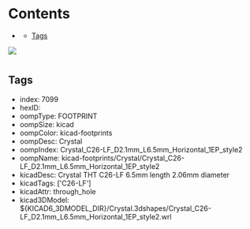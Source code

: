 



Contents
========

* [](#)
	* [Tags](#tags)
  
![][im]
# 

## Tags

- index: 7099
- hexID: 
- oompType: FOOTPRINT
- oompSize: kicad
- oompColor: kicad-footprints
- oompDesc: Crystal
- oompIndex: Crystal_C26-LF_D2.1mm_L6.5mm_Horizontal_1EP_style2
- oompName: kicad-footprints/Crystal/Crystal_C26-LF_D2.1mm_L6.5mm_Horizontal_1EP_style2
- kicadDesc: Crystal THT C26-LF 6.5mm length 2.06mm diameter
- kicadTags: ['C26-LF']
- kicadAttr: through_hole
- kicad3DModel: ${KICAD6_3DMODEL_DIR}/Crystal.3dshapes/Crystal_C26-LF_D2.1mm_L6.5mm_Horizontal_1EP_style2.wrl



[im]: image.png
